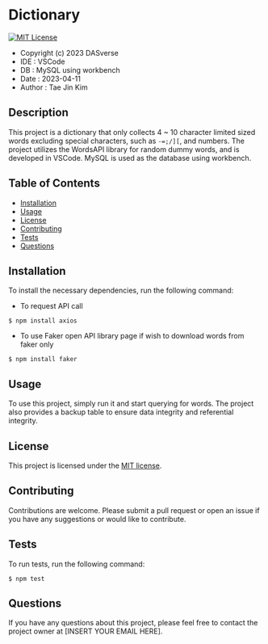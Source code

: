 # Dictionary

[![MIT License](https://img.shields.io/badge/license-MIT-blue.svg)](https://opensource.org/licenses/MIT) 
- Copyright (c) 2023 DASverse
- IDE    : VSCode
- DB     : MySQL using workbench
- Date   : 2023-04-11
- Author : Tae Jin Kim


## Description

This project is a dictionary that only collects 4 ~ 10 character limited sized words excluding special characters, such as `-=;/][`, and numbers. The project utilizes the WordsAPI library for random dummy words, and is developed in VSCode. MySQL is used as the database using workbench.

## Table of Contents

- [Installation](#installation)
- [Usage](#usage)
- [License](#license)
- [Contributing](#contributing)
- [Tests](#tests)
- [Questions](#questions)

## Installation

To install the necessary dependencies, run the following command:

- To request API call
```
$ npm install axios
```
- To use Faker open API library page if wish to download words from faker only
```
$ npm install faker
```

## Usage

To use this project, simply run it and start querying for words. The project also provides a backup table to ensure data integrity and referential integrity.

## License

This project is licensed under the [MIT license](https://opensource.org/licenses/MIT).



## Contributing

Contributions are welcome. Please submit a pull request or open an issue if you have any suggestions or would like to contribute.

## Tests

To run tests, run the following command:
```
$ npm test
```

## Questions

If you have any questions about this project, please feel free to contact the project owner at [INSERT YOUR EMAIL HERE].

